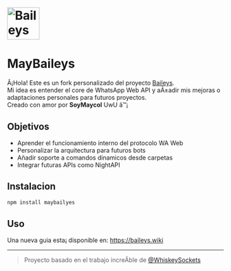 <h1><img alt="Baileys logo" src="https://files.catbox.moe/k7x02e.png" height="75"/></h1>

# MayBaileys

Â¡Hola! Este es un fork personalizado del proyecto [Baileys](https://github.com/WhiskeySockets/Baileys).  
Mi idea es entender el core de WhatsApp Web API y aÃ±adir mis mejoras o adaptaciones personales para futuros proyectos.  
Creado con amor por **SoyMaycol** UwU â™¡

## Objetivos

- Aprender el funcionamiento interno del protocolo WA Web
- Personalizar la arquitectura para futuros bots
- Añadir soporte a comandos dinamicos desde carpetas
- Integrar futuras APIs como NightAPI

## Instalacion

```bash
npm install maybailyes
```

## Uso
Una nueva guia esta¡ disponible en: https://baileys.wiki

---

> Proyecto basado en el trabajo increÃ­ble de [@WhiskeySockets](https://github.com/WhiskeySockets/Baileys)

